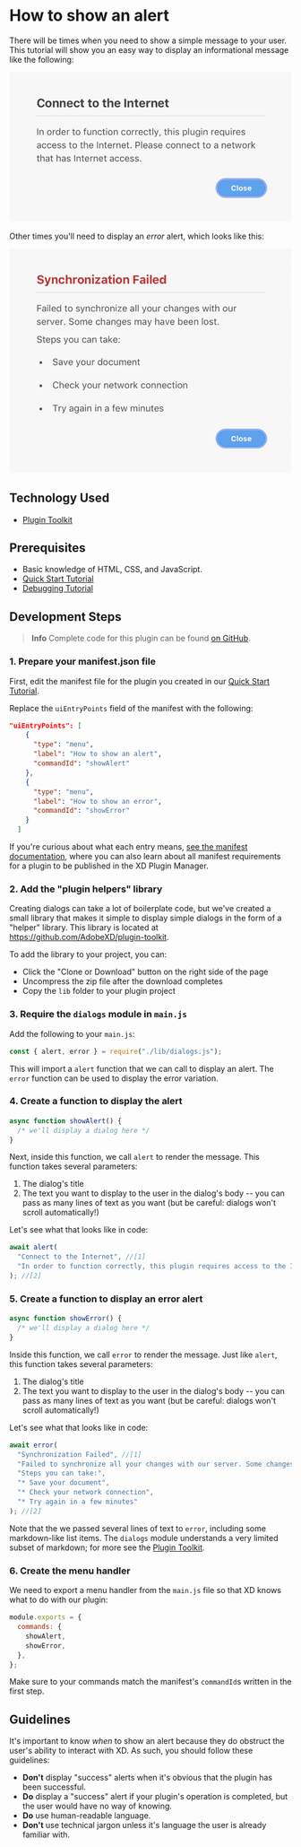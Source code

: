 # How to show an alert

There will be times when you need to show a simple message to your user. This tutorial will show you an easy way to display an informational message like the following:

![A typical alert message](./assets/OurAlert.png)

Other times you'll need to display an _error_ alert, which looks like this:

![An error alert](./assets/ErrorAlert.png)

## Technology Used

- [Plugin Toolkit](https://github.com/AdobeXD/plugin-toolkit)

## Prerequisites

- Basic knowledge of HTML, CSS, and JavaScript.
- [Quick Start Tutorial](/tutorials/quick-start/)
- [Debugging Tutorial](/tutorials/debugging/)

## Development Steps

> **Info**
> Complete code for this plugin can be found [on GitHub](https://github.com/AdobeXD/plugin-samples/tree/master/how-to-display-an-alert).

### 1. Prepare your manifest.json file

First, edit the manifest file for the plugin you created in our [Quick Start Tutorial](/tutorials/quick-start).

Replace the `uiEntryPoints` field of the manifest with the following:

```json
"uiEntryPoints": [
    {
      "type": "menu",
      "label": "How to show an alert",
      "commandId": "showAlert"
    },
    {
      "type": "menu",
      "label": "How to show an error",
      "commandId": "showError"
    }
  ]
```

If you're curious about what each entry means, [see the manifest documentation](/reference/structure/manifest/), where you can also learn about all manifest requirements for a plugin to be published in the XD Plugin Manager.

### 2. Add the "plugin helpers" library

Creating dialogs can take a lot of boilerplate code, but we've created a small library that makes it simple to display simple dialogs in the form of a "helper" library. This library is located at https://github.com/AdobeXD/plugin-toolkit.

To add the library to your project, you can:

- Click the "Clone or Download" button on the right side of the page
- Uncompress the zip file after the download completes
- Copy the `lib` folder to your plugin project

### 3. Require the `dialogs` module in `main.js`

Add the following to your `main.js`:

```js
const { alert, error } = require("./lib/dialogs.js");
```

This will import a `alert` function that we can call to display an alert. The `error` function can be used to display the error variation.

### 4. Create a function to display the alert

```js
async function showAlert() {
  /* we'll display a dialog here */
}
```

Next, inside this function, we call `alert` to render the message. This function takes several parameters:

1. The dialog's title
2. The text you want to display to the user in the dialog's body -- you can pass as many lines of text as you want (but be careful: dialogs won't scroll automatically!)

Let's see what that looks like in code:

```js
await alert(
  "Connect to the Internet", //[1]
  "In order to function correctly, this plugin requires access to the Internet. Please connect to a network that has Internet access."
); //[2]
```

### 5. Create a function to display an error alert

```js
async function showError() {
  /* we'll display a dialog here */
}
```

Inside this function, we call `error` to render the message. Just like `alert`, this function takes several parameters:

1. The dialog's title
2. The text you want to display to the user in the dialog's body -- you can pass as many lines of text as you want (but be careful: dialogs won't scroll automatically!)

Let's see what that looks like in code:

```js
await error(
  "Synchronization Failed", //[1]
  "Failed to synchronize all your changes with our server. Some changes may have been lost.",
  "Steps you can take:",
  "* Save your document",
  "* Check your network connection",
  "* Try again in a few minutes"
); //[2]
```

Note that the we passed several lines of text to `error`, including some markdown-like list items. The `dialogs` module understands a very limited subset of markdown; for more see the [Plugin Toolkit](https://github.com/AdobeXD/plugin-toolkit).

### 6. Create the menu handler

We need to export a menu handler from the `main.js` file so that XD knows what to do with our plugin:

```js
module.exports = {
  commands: {
    showAlert,
    showError,
  },
};
```

Make sure to your commands match the manifest's `commandId`s written in the first step.

## Guidelines

It's important to know _when_ to show an alert because they do obstruct the user's ability to interact with XD. As such, you should follow these guidelines:

- **Don't** display "success" alerts when it's obvious that the plugin has been successful.
- **Do** display a "success" alert if your plugin's operation is completed, but the user would have no way of knowing.
- **Do** use human-readable language.
- **Don't** use technical jargon unless it's language the user is already familiar with.
